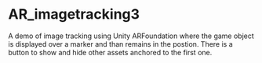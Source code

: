 # AR_imagetracking3
A demo of image tracking using Unity ARFoundation where the game object is displayed over a marker and than remains in the postion. There is a button to show and hide other assets anchored to the first one.
